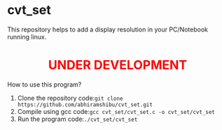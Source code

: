 # cvt_set
This repository helps to add a display resolution in your PC/Notebook running linux.
<center><font color="red"><h1>UNDER DEVELOPMENT</h1></font></center>
How to use this program?
<ol>
<li>Clone the repository code:<code>git clone https://github.com/abhiramshibu/cvt_set.git</code></li>
<li>Compile using gcc code:<code>gcc cvt_set/cvt_set.c -o cvt_set/cvt_set</code></li>
<li>Run the program code:<code>./cvt_set/cvt_set</code></li>
</ol>
